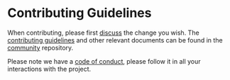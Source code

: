 # Contributing Guidelines

When contributing, please first [discuss](https://github.com/z-shell/zi/issues/new/choose) the change you wish. The [contributing guidelines](https://github.com/z-shell/community/blob/main/docs/CONTRIBUTING_GUIDELINES.md) and other relevant documents can be found in the [community](https://github.com/z-shell/community) repository.

Please note we have a [code of conduct](CODE_OF_CONDUCT.md), please follow it in all your interactions with the project.
